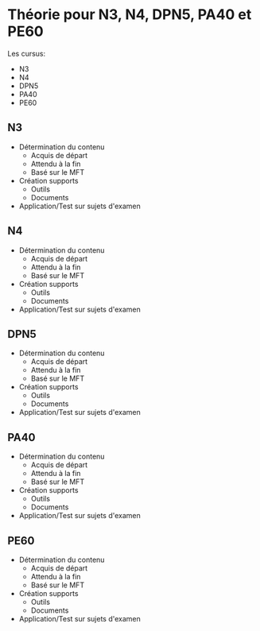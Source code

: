 # Théorie pour N3, N4, DPN5, PA40 et PE60

Les cursus:
* N3
* N4
* DPN5
* PA40
* PE60

## N3
* Détermination du contenu
  * Acquis de départ
  * Attendu à la fin
  * Basé sur le MFT
* Création supports
  * Outils
  * Documents
* Application/Test sur sujets d'examen

## N4
* Détermination du contenu
  * Acquis de départ
  * Attendu à la fin
  * Basé sur le MFT
* Création supports
  * Outils
  * Documents
* Application/Test sur sujets d'examen

## DPN5
* Détermination du contenu
  * Acquis de départ
  * Attendu à la fin
  * Basé sur le MFT
* Création supports
  * Outils
  * Documents
* Application/Test sur sujets d'examen

## PA40
* Détermination du contenu
  * Acquis de départ
  * Attendu à la fin
  * Basé sur le MFT
* Création supports
  * Outils
  * Documents
* Application/Test sur sujets d'examen

## PE60
* Détermination du contenu
  * Acquis de départ
  * Attendu à la fin
  * Basé sur le MFT
* Création supports
  * Outils
  * Documents
* Application/Test sur sujets d'examen


